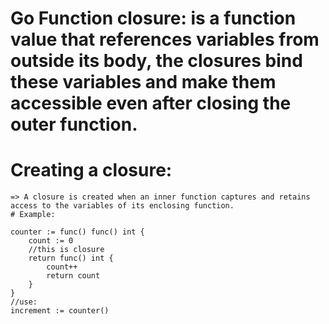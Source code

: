 # Go Function closure: is a function value that references variables from outside its body, the closures bind these variables and make them accessible even after closing the outer function.


# Creating a closure:
    => A closure is created when an inner function captures and retains access to the variables of its enclosing function.
    # Example:

    counter := func() func() int {
        count := 0
        //this is closure
        return func() int {
            count++
            return count
        }
    }
    //use: 
    increment := counter()
